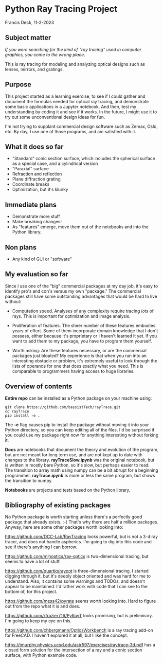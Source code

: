 # Python Ray Tracing Project

Francis Deck, 11-2-2023

## Subject matter

*If you were searching for the kind of "ray tracing" used in computer graphics, you came to the wrong place*.

This is ray tracing for modeling and analyzing optical designs such as lenses, mirrors, and gratings.

## Purpose

This project started as a learning exercise, to see if I could gather and document the formulas needed for optical ray tracing, and demonstrate some basic applications in a Jupyter notebook. And then, test my understanding by coding it and see if it works. In the future, I might use it to try out some unconventional design ideas for fun.

I'm not trying to supplant commercial design software such as Zemax, Oslo, etc. By day, I use one of those programs, and am satisfied with it.

## What it does so far
* "Standard" conic section surface, which includes the spherical surface as a special case, and a cylindrical version
* "Paraxial" surface
* Refraction and reflection
* Plane diffraction grating
* Coordinate breaks
* Optimization, but it's klunky

## Immediate plans
* Demonstrate more stuff
* Make breaking changes!
* As "features" emerge, move them out of the notebooks and into the Python library.

## Non plans
* Any kind of GUI or "software"

## My evaluation so far
Since I use one of the "big" commercial packages at my day job, it's easy to identify pro's and con's versus my own "package." The commercial packages still have some outstanding advantages that would be hard to live without:

* Computation speed. Analyses of any complexity require tracing *lots* of rays. This is important for optimization and image analysis.

* Proliferation of features. The sheer number of these features embodies years of effort. Some of them incorporate domain knowledge that I don't possess, either because it's proprietary or I haven't learned it yet. If you want to add them to my package, you have to program them yourself.

* Worth asking: Are these features necessary, or are the commercial packages just bloated? My experience is that when you run into an interesting obstacle or problem, it's extremely useful to look through the lists of operands for one that does exactly what you need. This is comparable to programmers having access to huge libraries.

## Overview of contents

**Entire repo** can be installed as a Python package on your machine using:

	git clone https://github.com/bassistTech/rayTrace.git
	cd rayTrace
	pip install -e .

The **-e** flag causes pip to install the package without moving it into your Python directory, so you can keep editing all of the files. I'd be surprised if you could use my package right now for anything interesting without forking it.

**Docs** are notebooks that document the theory and evolution of the program, but are not meant for long term use, and are not kept up to date with changes to the library. **rayTraceSlow.ipynb** was the original notebook, but is written in mostly bare Python, so it's slow, but perhaps easier to read. The transition to array math using numpy can be a bit abrupt for a beginning programmer. **rayTrace.ipynb** is more or less the same program, but shows the transition to numpy.

**Notebooks** are projects and tests based on the Python library.

## Bibliography of existing packages

No Python package is worth starting unless there's a perfectly good package that already exists. ;-) That's why there are half a million packages. Anyway, here are some other packages worth looking into:

https://github.com/DCC-Lab/RayTracing looks powerful, but is not a 3-d ray tracer, and does not handle aspherics. I'm going to dig into this code and see if there's anything I can borrow.

https://github.com/mjhoptics/ray-optics is two-dimensional tracing, but seems to have a lot of stuff.

https://github.com/quartiq/rayopt is three-dimensional tracing. I started digging through it, but it's deeply object oriented and was hard for me to understand. Also, it contains some warnings and TODOs, and doesn't appear to be maintained. I'd rather work with code that I can see to the bottom of, for this project.

https://github.com/mess42/pyrate seems worth looking into. Hard to figure out from the repo what it is and does.

https://github.com/rfrazier716/PyRayT looks promising, but is preliminary. I'm going to keep my eye on this.

https://github.com/chbergmann/OpticsWorkbench is a ray tracing add-on for FreeCAD. I haven't explored it at all, but I like the concept.

https://tmurphy.physics.ucsd.edu/astr597/exercises/raytrace-3d.pdf has a closed form solution for the intersection of a ray and a conic section surface, with Python example code.